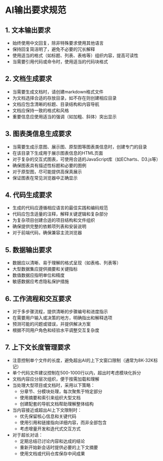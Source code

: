 # AI输出要求规范

## 1. 文本输出要求
- 始终使用中文回复，除非特殊要求使用其他语言
- 保持回复简洁明了，避免不必要的冗长解释
- 使用适当的格式（如标题、列表、表格等）组织内容，提高可读性
- 当需要引用代码或命令时，使用适当的代码块格式

## 2. 文档生成要求
- 当需要生成文档时，请创建markdown格式文件
- 为文档选择合适的存放目录，如不存在则创建相应目录
- 文档应包含清晰的标题、目录结构和内容导航
- 文档应保持一致的格式和风格
- 重要信息应使用适当的强调（如加粗、斜体）突出显示

## 3. 图表类信息生成要求
- 当需要生成示意图、展示图、原型图等图表类信息时，创建专门的目录
- 在该目录下生成用于展示图表信息的HTML页面
- 对于复杂的交互式图表，可使用合适的JavaScript库（如ECharts、D3.js等）
- 确保图表具有描述性标题和必要的图例
- 对于原型图，尽可能提供高保真展示
- 保证图表在常见浏览器中正确显示

## 4. 代码生成要求
- 生成的代码应遵循相应语言的最佳实践和编码规范
- 代码应包含适量的注释，解释关键逻辑和复杂部分
- 为复杂项目创建合适的项目结构和文件组织
- 确保提供完整的依赖项列表和安装说明
- 对于前端代码，确保兼容主流浏览器

## 5. 数据输出要求
- 数据应以清晰、易于理解的格式呈现（如表格、列表等）
- 大型数据集应提供摘要和关键指标
- 数值数据应指明单位和精度
- 敏感数据应考虑隐私保护措施

## 6. 工作流程和交互要求
- 对于多步骤流程，提供清晰的步骤编号和进度指示
- 在需要用户输入或决策的地方，明确指出和解释选项
- 预测可能的问题或错误，并提供解决方案
- 根据不同用户角色和经验水平调整交互复杂度

## 7. 上下文长度管理要求
- 注意控制单个文件的长度，避免超出AI的上下文窗口限制（通常为8K-32K标记）
- 单个代码文件建议控制在500-1000行以内，超出时考虑模块化拆分
- 文档内容应分层次组织，便于按需加载和理解
- 当处理大型项目或文档时，采用以下策略：
  - 分章节、分模块处理，每次聚焦于特定部分
  - 使用摘要和索引来组织大型文档
  - 创建配套的导航文档帮助理解整体结构
- 当内容接近或超出AI上下文限制时：
  - 优先保留核心信息和关键代码
  - 使用引用和链接指向详细内容，而非全部包含
  - 考虑增量开发和迭代式交互方式
- 对于超长对话：
  - 定期总结已讨论内容和达成的结论
  - 重新开始新会话时提供必要的上下文摘要
  - 使用文档或代码仓库保存中间成果
